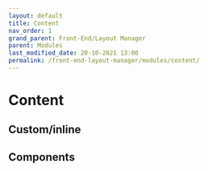 ```yaml
---
layout: default
title: Content
nav_order: 1
grand_parent: Front-End/Layout Manager
parent: Modules
last_modified_date: 20-10-2021 13:00
permalink: /front-end-layout-manager/modules/content/
---
```


# Content

## Custom/inline

## Components
